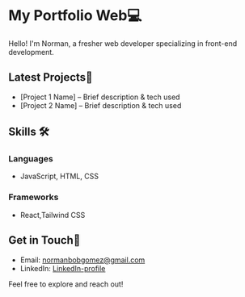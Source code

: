 # My Portfolio Web💻

Hello! I'm Norman, a fresher web developer specializing in front-end development.

## Latest Projects🌟

- [Project 1 Name] – Brief description & tech used
- [Project 2 Name] – Brief description & tech used

## Skills 🛠️

### Languages

- JavaScript, HTML, CSS

### Frameworks

- React,Tailwind CSS

## Get in Touch💬

- Email: normanbobgomez@gmail.com
- LinkedIn: [LinkedIn-profile](https://www.linkedin.com/in/norman-bob-gomez/)

Feel free to explore and reach out!

<!-- # React + Vite

This template provides a minimal setup to get React working in Vite with HMR and some ESLint rules.

Currently, two official plugins are available:

- [@vitejs/plugin-react](https://github.com/vitejs/vite-plugin-react/blob/main/packages/plugin-react/README.md) uses [Babel](https://babeljs.io/) for Fast Refresh
- [@vitejs/plugin-react-swc](https://github.com/vitejs/vite-plugin-react-swc) uses [SWC](https://swc.rs/) for Fast Refresh -->
